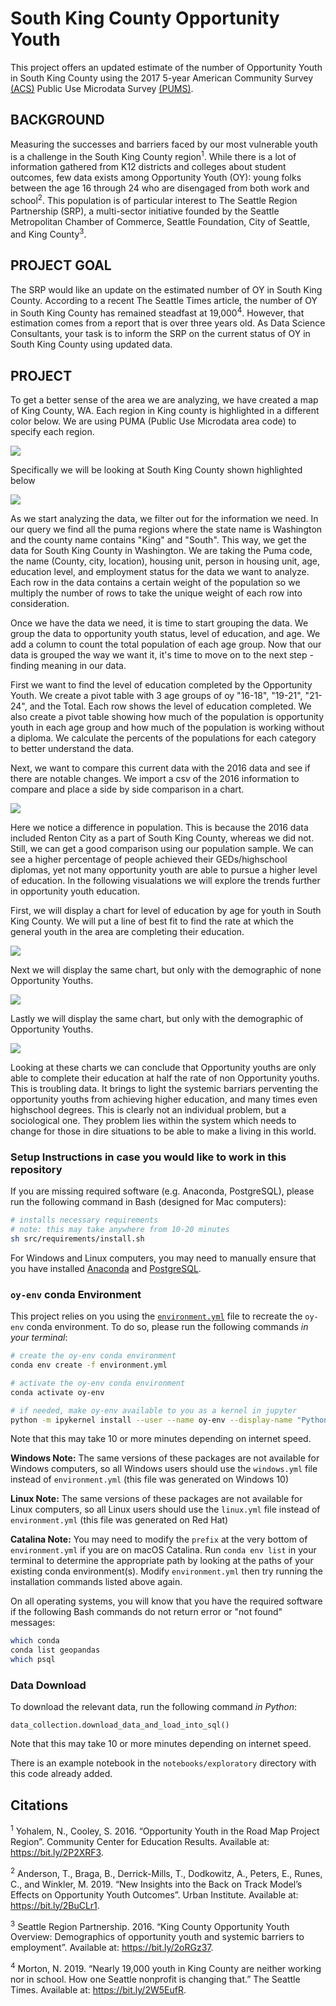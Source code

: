 # South King County Opportunity Youth

This project offers an updated estimate of the number of Opportunity Youth in South King County using the 2017 5-year American Community Survey [(ACS)](https://www.census.gov/programs-surveys/acs/about.html) Public Use Microdata Survey [(PUMS)](https://www.census.gov/programs-surveys/acs/technical-documentation/pums.html).


## BACKGROUND

Measuring the successes and barriers faced by our most vulnerable youth is a challenge in the South King County region<sup>1</sup>. While there is a lot of information gathered from K12 districts and colleges about student outcomes, few data exists among Opportunity Youth (OY): young folks between the age 16 through 24 who are disengaged from both work and school<sup>2</sup>. This population is of particular interest to The Seattle Region Partnership (SRP), a multi-sector initiative founded by the Seattle Metropolitan Chamber of Commerce, Seattle Foundation, City of Seattle, and King County<sup>3</sup>.

## PROJECT GOAL

The SRP would like an update on the estimated number of OY in South King County. According to a recent The Seattle Times article, the number of OY in South King County has remained steadfast at 19,000<sup>4</sup>. However, that estimation comes from a report that is over three years old. As Data Science Consultants, your task is to inform the SRP on the current status of OY in South King County using updated data.

## PROJECT

To get a better sense of the area we are analyzing, we have created a map of King County, WA. Each region in King county is highlighted in a different color below. We are using PUMA (Public Use Microdata area code) to specify each region.

<img src="reports/figures/project_one_map_of_king_county.png">

Specifically we will be looking at South King County shown highlighted below

<img src="reports/figures/project_one_map_of_south_king_county.png">

As we start analyzing the data, we filter out for the information we need. In our query we find all the puma regions where the state name is Washington and the county name contains "King" and "South". This way, we get the data for South King County in Washington. We are taking the Puma code, the name (County, city, location), housing unit, person in housing unit, age, education level, and employment status for the data we want to analyze. Each row in the data contains a certain weight of the population so we multiply the number of rows to take the unique weight of each row into consideration.

Once we have the data we need, it is time to start grouping the data. We group the data to opportunity youth status, level of education, and age. We add a column to count the total population of each age group. Now that our data is grouped the way we want it, it's time to move on to the next step - finding meaning in our data.

First we want to find the level of education completed by the Opportunity Youth. We create a pivot table with 3 age groups of oy "16-18", "19-21", "21-24", and the Total. Each row shows the level of education completed. We also create a pivot table showing how much of the population is opportunity youth in each age group and how much of the population is working without a diploma. We calculate the percents of the populations for each category to better understand the data.

Next, we want to compare this current data with the 2016 data and see if there are notable changes. We import a csv of the 2016 information to compare and place a side by side comparison in a chart.

<img src="reports/figures/project_2016vs2017_oy_education_level.png">

Here we notice a difference in population. This is because the 2016 data included Renton City as a part of South King County, whereas we did not. Still, we can get a good comparison using our population sample. We can see a higher percentage of people achieved their GEDs/highschool diplomas, yet not many opportunity youth are able to pursue a higher level of education. In the following visualations we will explore the trends further in opportunity youth education.

First, we will display a chart for level of education by age for youth in South King County. We will put a line of best fit to find the rate at which the general youth in the area are completing their education.

<img src="reports/figures/project_one_scatter_all.png">

Next we will display the same chart, but only with the demographic of none Opportunity Youths.

<img src="reports/figures/project_one_scatter_noy.png">

Lastly we will display the same chart, but only with the demographic of Opportunity Youths.

<img src="reports/figures/project_one_scatter_oy.png">

Looking at these charts we can conclude that Opportunity youths are only able to complete their education at half the rate of non Opportunity youths. This is troubling data. It brings to light the systemic barriars perventing the opportunity youths from achieving higher education, and many times even highschool degrees. This is clearly not an individual problem, but a sociological one. They problem lies within the system which needs to change for those in dire situations to be able to make a living in this world.



### Setup Instructions in case you would like to work in this repository

If you are missing required software (e.g. Anaconda, PostgreSQL), please run the following command in Bash (designed for Mac computers):
```bash
# installs necessary requirements
# note: this may take anywhere from 10-20 minutes
sh src/requirements/install.sh
```

For Windows and Linux computers, you may need to manually ensure that you have installed [Anaconda](https://docs.anaconda.com/anaconda/install/) and [PostgreSQL](https://www.enterprisedb.com/downloads/postgres-postgresql-downloads).

### `oy-env` conda Environment

This project relies on you using the [`environment.yml`](environment.yml) file to recreate the `oy-env` conda environment. To do so, please run the following commands *in your terminal*:

```bash
# create the oy-env conda environment
conda env create -f environment.yml

# activate the oy-env conda environment
conda activate oy-env

# if needed, make oy-env available to you as a kernel in jupyter
python -m ipykernel install --user --name oy-env --display-name "Python 3 (oy-env)"
```

Note that this may take 10 or more minutes depending on internet speed.

**Windows Note:** The same versions of these packages are not available for Windows computers, so all Windows users should use the `windows.yml` file instead of `environment.yml` (this file was generated on Windows 10)

**Linux Note:** The same versions of these packages are not available for Linux computers, so all Linux users should use the `linux.yml` file instead of `environment.yml` (this file was generated on Red Hat)

**Catalina Note:** You may need to modify the `prefix` at the very bottom of `environment.yml` if you are on macOS Catalina.  Run `conda env list` in your terminal to determine the appropriate path by looking at the paths of your existing conda environment(s).  Modify `environment.yml` then try running the installation commands listed above again.

On all operating systems, you will know that you have the required software if the following Bash commands do not return error or "not found" messages:
```bash
which conda
conda list geopandas
which psql
```

### Data Download

To download the relevant data, run the following command *in Python*:

```
data_collection.download_data_and_load_into_sql()
```

Note that this may take 10 or more minutes depending on internet speed.

There is an example notebook in the `notebooks/exploratory` directory with this code already added.

## Citations

<sup>1</sup> Yohalem, N., Cooley, S. 2016. “Opportunity Youth in the Road Map Project Region”. Community Center for Education Results. Available at: https://bit.ly/2P2XRF3.

<sup>2</sup> Anderson, T., Braga, B., Derrick-Mills, T., Dodkowitz, A., Peters, E., Runes, C., and Winkler, M. 2019. “New Insights into the Back on Track Model’s Effects on Opportunity Youth Outcomes”. Urban Institute. Available at: https://bit.ly/2BuCLr1.

<sup>3</sup> Seattle Region Partnership. 2016. “King County Opportunity Youth Overview: Demographics of opportunity youth and systemic barriers to employment”. Available at: https://bit.ly/2oRGz37.

<sup>4</sup> Morton, N. 2019. “Nearly 19,000 youth in King County are neither working nor in school. How one Seattle nonprofit is changing that.” The Seattle Times. Available at: https://bit.ly/2W5EufR.

